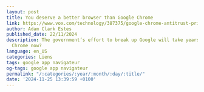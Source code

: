 ```yaml
---
layout: post
title: You deserve a better browser than Google Chrome
link: https://www.vox.com/technology/387375/google-chrome-antitrust-privacy-android
author: Adam Clark Estes
published_date: 22/11/2024
description: The government’s effort to break up Google will take years. Why not ditch
  Chrome now?
language: en_US
categories: Liens
tags: google app navigateur
og-tags: google app navigateur
permalink: "/:categories/:year/:month/:day/:title/"
date: '2024-11-25 13:39:59 +0100'
---
```

